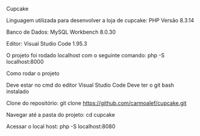 Cupcake

Linguagem utilizada para desenvolver a loja de cupcake: PHP Versão 8.3.14

Banco de Dados: MySQL Workbench 8.0.30

Editor: Visual Studio Code 1.95.3

O projeto foi rodado localhost com o seguinte comando:  php -S localhost:8000


Como rodar o projeto 

Deve estar no cmd do editor Visual Studio Code
Deve ter o git bash instalado

Clone do repositório:
git clone https://github.com/carmoalef/cupcake.git

Navegar até a pasta do projeto:
cd cupcake

Acessar o local host:
php -S localhost:8080
